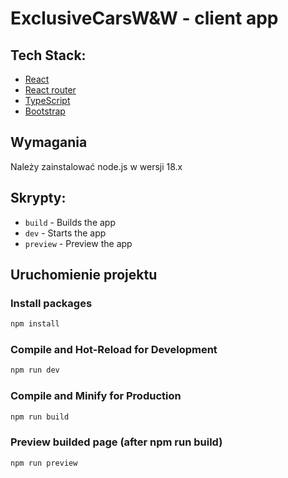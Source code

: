 # ExclusiveCarsW&W - client app
## Tech Stack:

- [React](https://react.dev/blog/2023/03/16/introducing-react-dev)
- [React router](https://reactrouter.com/en/main)
- [TypeScript](https://www.typescriptlang.org/docs/)
- [Bootstrap](https://getbootstrap.com/docs/5.0/getting-started/introduction/)

## Wymagania
Należy zainstalować node.js w wersji 18.x

## Skrypty:

- `build` - Builds the app
- `dev` - Starts the app
- `preview` - Preview the app


## Uruchomienie projektu

### Install packages

```sh
npm install
```

### Compile and Hot-Reload for Development

```sh
npm run dev
```

### Compile and Minify for Production

```sh
npm run build
```

### Preview builded page (after npm run build)

```sh
npm run preview
```



